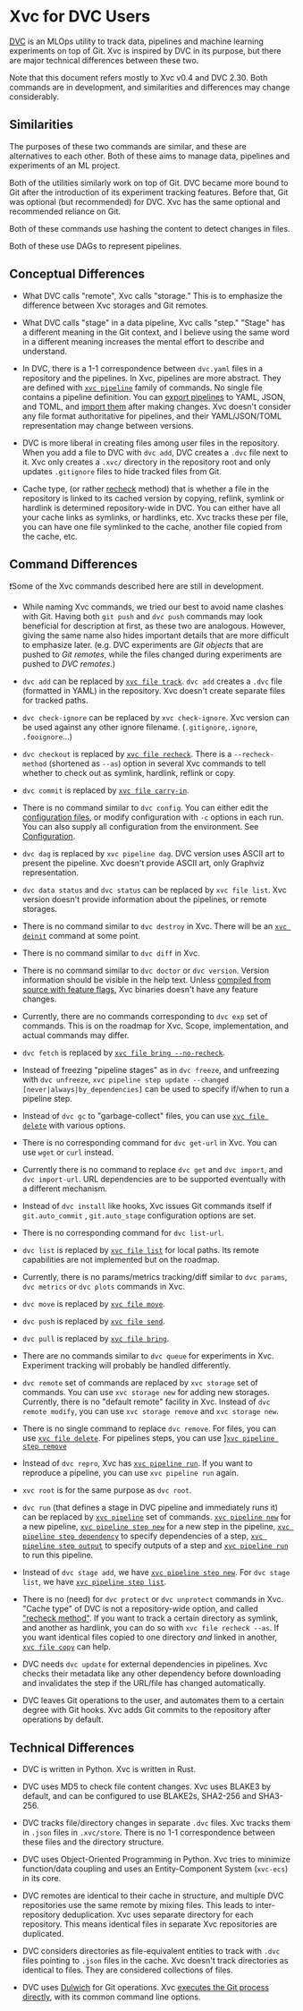 # Xvc for DVC Users

[DVC](https://dvc.org) is an MLOps utility to track data, pipelines and machine learning experiments on top of Git.
Xvc is inspired by DVC in its purpose, but there are major technical differences between these two.

Note that this document refers mostly to Xvc v0.4 and DVC 2.30.
Both commands are in development, and similarities and differences may change considerably.

## Similarities

The purposes of these two commands are similar, and these are alternatives to each other.
Both of these aims to manage data, pipelines and experiments of an ML project.

Both of the utilities similarly work on top of Git.
DVC became more bound to Git after the introduction of its experiment tracking features.
Before that, Git was optional (but recommended) for DVC.
Xvc has the same optional and recommended reliance on Git.

Both of these commands use hashing the content to detect changes in files.

Both of these use DAGs to represent pipelines.

## Conceptual Differences


- What DVC calls "remote", Xvc calls "storage." This is to emphasize the difference between Xvc storages and Git remotes.

- What DVC calls "stage" in a data pipeline, Xvc calls "step." "Stage" has a different meaning in the Git context, and I believe using the same word in a different meaning increases the mental effort to describe and understand.

- In DVC, there is a 1-1 correspondence between `dvc.yaml` files in a repository and the pipelines.  In Xvc, pipelines are more abstract. They are defined with [`xvc pipeline`](/ref/xvc-pipeline.md) family of commands. No single file contains a pipeline definition. You can [export pipelines](/ref/xvc-pipeline-export.md) to YAML, JSON, and TOML, and [import them](/ref/xvc-pipeline-import.md) after making changes. Xvc doesn't consider any file format authoritative for pipelines, and their YAML/JSON/TOML representation may change between versions.

- DVC is more liberal in creating files among user files in the repository. When you add a file to DVC with `dvc add`, DVC creates a `.dvc` file next to it. Xvc only creates a `.xvc/` directory in the repository root and only updates `.gitignore` files to hide tracked files from Git.

- Cache type, (or rather [recheck](/concepts/recheck.md) method) that is whether a file in the repository is linked to
  its cached version by copying, reflink, symlink or hardlink is determined repository-wide in DVC. You can either have
  all your cache links as symlinks, or hardlinks, etc. Xvc tracks these per file, you can have one file symlinked to the
  cache, another file copied from the cache, etc.

## Command Differences

❗Some of the Xvc commands described here are still in development.

- While naming Xvc commands, we tried our best to avoid name clashes with Git. Having both `git push` and `dvc push` commands may look beneficial for description at first, as these two are analogous. However, giving the same name also hides important details that are more difficult to emphasize later. (e.g. DVC experiments are _Git objects_ that are pushed to _Git remotes_, while the files changed during experiments are pushed to _DVC remotes._)

- `dvc add` can be replaced by [`xvc file track`](/ref/xvc-file-track.md).  `dvc add` creates a `.dvc` file (formatted in YAML) in the repository. Xvc doesn't create separate files for tracked paths.

- `dvc check-ignore` can be replaced by `xvc check-ignore`. Xvc version can be used against any other ignore filename. (`.gitignore`,`.ignore`, `.fooignore`...)

- `dvc checkout` is replaced by [`xvc file recheck`](/ref/xvc-file-recheck.md). There is a `--recheck-method` (shortened as `--as`) option in several Xvc commands to tell whether to check out as symlink, hardlink, reflink or copy.

- `dvc commit` is replaced by [`xvc file carry-in`](/ref/xvc-file-carry-in).

- There is no command similar to `dvc config`.  You can either edit the [configuration files](/intro/configuration.md), or modify configuration with `-c` options in each run. You can also supply all configuration from the environment.  See [Configuration](/intro/configuration.md).

- `dvc dag` is replaced by `xvc pipeline dag`. DVC version uses ASCII art to present the pipeline. Xvc doesn't provide ASCII art, only Graphviz representation.

- `dvc data status` and `dvc status` can be replaced by `xvc file list`. Xvc version doesn't provide information about
  the pipelines, or remote storages.

- There is no command similar to `dvc destroy` in Xvc. There will be an [`xvc deinit`](/ref/xvc-deinit.md) command at some point.

- There is no command similar to `dvc diff` in Xvc.

- There is no command similar to `dvc doctor` or `dvc version`. Version information should be visible in the help text.
  Unless [compiled from source with feature flags](/intro/install.md), Xvc binaries doesn't have any feature changes.

- Currently, there are no commands corresponding to `dvc exp` set of commands. This is on the roadmap for Xvc. Scope, implementation, and actual commands may differ.

- `dvc fetch` is replaced by [`xvc file bring --no-recheck`](/ref/xvc-file-bring.md).

- Instead of freezing "pipeline stages" as in `dvc freeze`, and unfreezing with `dvc unfreeze`, `xvc pipeline step update --changed [never|always|by_dependencies]` can be used to specify if/when to run a pipeline step.

- Instead of `dvc gc` to "garbage-collect" files, you can use [`xvc file delete`](/ref/xvc-file-delete.md)  with various options.

- There is no corresponding command for `dvc get-url` in Xvc. You can use `wget` or `curl` instead.

- Currently there is no command to replace `dvc get` and `dvc import`, and `dvc import-url`.  URL dependencies are to be supported eventually with a different mechanism.

- Instead of `dvc install` like hooks, Xvc issues Git commands itself if `git.auto_commit` , `git.auto_stage` configuration options are set.

- There is no corresponding command for `dvc list-url`.

- `dvc list` is replaced by [`xvc file list`](/ref/xvc-file-list.md) for local paths. Its remote capabilities are not implemented but on the roadmap.

- Currently, there is no params/metrics tracking/diff similar to `dvc params`, `dvc metrics` or `dvc plots` commands in Xvc.

- `dvc move` is replaced by [`xvc file move`](/ref/xvc-file-move.md).

- `dvc push` is replaced by [`xvc file send`](/ref/xvc-file-send.md).

- `dvc pull` is replaced by [`xvc file bring`](/xvc-file-bring.md).

- There are no commands similar to `dvc queue` for experiments in Xvc. Experiment tracking will probably be handled differently.

- `dvc remote` set of commands are replaced by `xvc storage` set of commands. You can use `xvc storage new` for adding new storages. Currently, there is no "default remote" facility in Xvc. Instead of `dvc remote modify`, you can use `xvc storage remove` and `xvc storage new`.

- There is no single command to replace `dvc remove`. For files, you can use [`xvc file delete`](/ref/xvc-file-delete.md). For pipelines steps, you can use ][`xvc pipeline step remove`](/ref/xvc-pipeline-step-remove.md)

- Instead of `dvc repro`, Xvc has [`xvc pipeline run`](/ref/xvc-pipeline-run.md). If you want to reproduce a pipeline, you can use `xvc pipeline run` again.

- `xvc root` is for the same purpose as `dvc root`.

- `dvc run` (that defines a stage in DVC pipeline and immediately runs it) can be replaced by [`xvc pipeline`](/ref/xvc-pipeline.md) set of commands. [`xvc pipeline new`](/ref/xvc-pipeline-new.md) for a new pipeline, [`xvc pipeline step new`](/ref/xvc-pipeline-step-new.md)  for a new step in the pipeline, [`xvc pipeline step dependency`](/ref/xvc-pipeline-step-dependency.md) to specify dependencies of a step, [`xvc pipeline step output`](/ref/xvc-pipeline-step-output.md)  to specify outputs of a step and [`xvc pipeline run`](/ref/xvc-pipeline-run.md) to run this pipeline.

- Instead of `dvc stage add`, we have [`xvc pipeline step new`](/ref/xvc-pipeline-step-new.md). For `dvc stage list`, we have [`xvc pipeline step list`](/ref/xvc-pipeline-step-list.md).

- There is no (need) for `dvc protect`  or `dvc unprotect` commands in Xvc. "Cache type" of DVC is not a repository-wide
  option, and called ["recheck method"](/concepts/recheck.md). If you want to track a certain directory as symlink, and another as hardlink, you can do so with `xvc file
  recheck --as`. If you want identical files copied to one directory _and_ linked in another, [`xvc file
  copy`](/ref/xvc-file-copy.md) can help.

- DVC needs `dvc update` for external dependencies in pipelines. Xvc checks their metadata like any other dependency before downloading and invalidates the step if the URL/file has changed automatically.

- DVC leaves Git operations to the user, and automates them to a certain degree with Git hooks. Xvc adds Git commits to the repository after operations by default.

## Technical Differences

- DVC is written in Python. Xvc is written in Rust.

- DVC uses MD5 to check file content changes. Xvc uses BLAKE3 by default, and can be configured to use BLAKE2s, SHA2-256 and SHA3-256.

- DVC tracks file/directory changes in separate `.dvc` files. Xvc tracks them in `.json` files in `.xvc/store`. There is no 1-1 correspondence between these files and the directory structure.

- DVC uses Object-Oriented Programming in Python. Xvc tries to minimize function/data coupling and uses an Entity-Component System (`xvc-ecs`) in its core.

- DVC remotes are identical to their cache in structure, and multiple DVC repositories use the same remote by mixing files. This leads to inter-repository deduplication. Xvc uses separate directory for each repository. This means identical files in separate Xvc repositories are duplicated.

- DVC considers directories as file-equivalent entities to track with `.dvc` files pointing to `.json` files in the cache. Xvc doesn't track directories as identical to files. They are considered collections of files.

- DVC uses [Dulwich](https://www.dulwich.io) for Git operations. Xvc [executes the Git process
  directly](/arch/git-and-xvc.md), with its common command line options.
